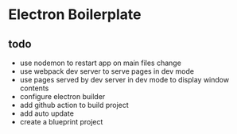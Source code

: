 # Electron Boilerplate

## todo

-   use nodemon to restart app on main files change
-   use webpack dev server to serve pages in dev mode
-   use pages served by dev server in dev mode to display window contents
-   configure electron builder
-   add github action to build project
-   add auto update
-   create a blueprint project

